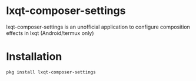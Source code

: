 # lxqt-composer-settings
lxqt-composer-settings is an unofficial application to configure composition effects in lxqt (Android/termux only) 

# Installation

```bash
pkg install lxqt-composer-settings
```
